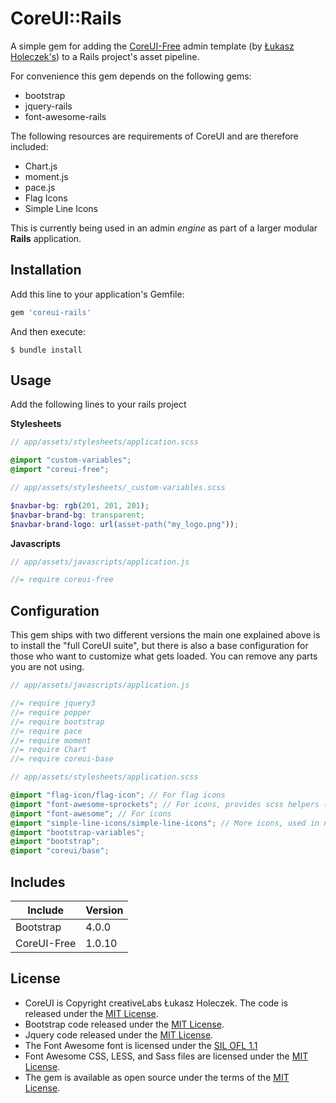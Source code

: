 # CoreUI::Rails

A simple gem for adding the [CoreUI-Free](http://coreui.io/index.html) admin template (by [Łukasz Holeczek's](https://github.com/mrholek)) to a Rails project's asset pipeline.

For convenience this gem depends on the following gems:

- bootstrap
- jquery-rails
- font-awesome-rails

The following resources are requirements of CoreUI and are therefore included:

- Chart.js
- moment.js
- pace.js
- Flag Icons
- Simple Line Icons

This is currently being used in an admin *engine* as part of a larger modular **Rails** application.

## Installation

Add this line to your application's Gemfile:

```ruby
gem 'coreui-rails'
```

And then execute:

    $ bundle install

## Usage

Add the following lines to your rails project

**Stylesheets**

```scss
// app/assets/stylesheets/application.scss

@import "custom-variables";
@import "coreui-free";
```

```scss
// app/assets/stylesheets/_custom-variables.scss

$navbar-bg: rgb(201, 201, 201);
$navbar-brand-bg: transparent;
$navbar-brand-logo: url(asset-path("my_logo.png"));
```

**Javascripts**

```javascript
// app/assets/javascripts/application.js

//= require coreui-free
```

## Configuration

This gem ships with two different versions the main one explained above is to install the "full CoreUI suite", but there is
also a base configuration for those who want to customize what gets loaded. You can remove any parts you are not using.

```javascript
// app/assets/javascripts/application.js

//= require jquery3
//= require popper
//= require bootstrap
//= require pace
//= require moment
//= require Chart
//= require coreui-base
```

```scss
// app/assets/stylesheets/application.scss

@import "flag-icon/flag-icon"; // For flag icons
@import "font-awesome-sprockets"; // For icons, provides scss helpers (optional)
@import "font-awesome"; // For icons
@import "simple-line-icons/simple-line-icons"; // More icons, used in navigation
@import "bootstrap-variables";
@import "bootstrap";
@import "coreui/base";
```

## Includes

| Include     | Version       |
| ----------- | ------------- |
| Bootstrap   | 4.0.0         |
| CoreUI-Free | 1.0.10         |

## License
* CoreUI is Copyright creativeLabs Łukasz Holeczek. The code is released under the [MIT License](https://opensource.org/licenses/MIT).
* Bootstrap code released under the [MIT License](https://opensource.org/licenses/MIT).
* Jquery code released under the [MIT License](https://opensource.org/licenses/MIT).
* The Font Awesome font is licensed under the [SIL OFL 1.1](http://scripts.sil.org/OFL)
* Font Awesome CSS, LESS, and Sass files are licensed under the [MIT License](https://opensource.org/licenses/MIT).
* The gem is available as open source under the terms of the [MIT License](https://opensource.org/licenses/MIT).
